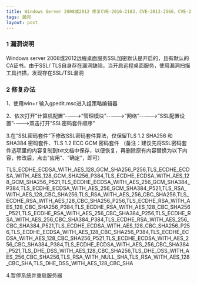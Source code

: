 ```yaml
---
title: Windows Server 2008或2012 修复CVE-2016-2183，CVE-2013-2566，CVE-2015-2808漏洞
tags: 漏洞
layout: post
---
```


### 1 漏洞说明

Windows server 2008或2012远程桌面服务SSL加密默认是开启的，且有默认的CA证书。由于SSL/ TLS自身存在漏洞缺陷，当开启远程桌面服务，使用漏洞扫描工具扫描，发现存在SSL/TSL漏洞

### 2 修复办法

1、使用win+r 输入gpedit.msc进入组策略编辑器

2、依次打开”计算机配置”---->”管理模块”----->”网络”----->”SSL配置设置”---->双击打开”SSL密码套件顺序”

3.在“SSL密码套件”下修改SSL密码套件算法，仅保留TLS 1.2 SHA256 和 SHA384 密码套件、TLS 1.2 ECC GCM 密码套件
（备注：建议先将SSL密码套件选项里的内容复制到txt文档中保存，以便恢复，再删除原有内容替换为以下内容，修改后，点击“应用”、“确定”，即可）

TLS_ECDHE_ECDSA_WITH_AES_128_GCM_SHA256_P256,TLS_ECDHE_ECDSA_WITH_AES_128_GCM_SHA256_P384,TLS_ECDHE_ECDSA_WITH_AES_128_GCM_SHA256_P521,TLS_ECDHE_ECDSA_WITH_AES_256_GCM_SHA384_P384,TLS_ECDHE_ECDSA_WITH_AES_256_GCM_SHA384_P521,TLS_RSA_WITH_AES_128_CBC_SHA256,TLS_RSA_WITH_AES_256_CBC_SHA256,TLS_ECDHE_RSA_WITH_AES_128_CBC_SHA256_P256,TLS_ECDHE_RSA_WITH_AES_128_CBC_SHA256_P384,TLS_ECDHE_RSA_WITH_AES_128_CBC_SHA256_P521,TLS_ECDHE_RSA_WITH_AES_256_CBC_SHA384_P256,TLS_ECDHE_RSA_WITH_AES_256_CBC_SHA384_P384,TLS_ECDHE_RSA_WITH_AES_256_CBC_SHA384_P521,TLS_ECDHE_ECDSA_WITH_AES_128_CBC_SHA256_P256,TLS_ECDHE_ECDSA_WITH_AES_128_CBC_SHA256_P384,TLS_ECDHE_ECDSA_WITH_AES_128_CBC_SHA256_P521,TLS_ECDHE_ECDSA_WITH_AES_256_CBC_SHA384_P384,TLS_ECDHE_ECDSA_WITH_AES_256_CBC_SHA384_P521,TLS_DHE_DSS_WITH_AES_128_CBC_SHA256,TLS_DHE_DSS_WITH_AES_256_CBC_SHA256,TLS_RSA_WITH_NULL_SHA,TLS_RSA_WITH_AES_128_CBC_SHA,TLS_DHE_DSS_WITH_AES_128_CBC_SHA

4.暂停系统并重启服务器